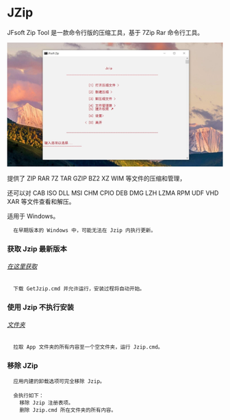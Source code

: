 # JZip

JFsoft Zip Tool 是一款命令行版的压缩工具，基于 7Zip Rar 命令行工具。

![mainui](https://raw.githubusercontent.com/Dennishaha/JZip/master/Server/mainui.jpg)

提供了 ZIP RAR 7Z TAR GZIP BZ2 XZ WIM 等文件的压缩和管理，

还可以对 CAB ISO DLL MSI CHM CPIO DEB DMG LZH LZMA RPM UDF VHD XAR 等文件查看和解压。

适用于 Windows。

````
  在早期版本的 Windows 中，可能无法在 Jzip 内执行更新。
````

### 获取 Jzip 最新版本 

###### [在这里获取](https://raw.githubusercontent.com/Dennishaha/JZip/master/Server/GetJzip.cmd)
  
````
  下载 GetJzip.cmd 并允许运行，安装过程将自动开始。
````

### 使用 Jzip 不执行安装

###### [文件夹](https://github.com/Dennishaha/JZip/tree/master/App)

````
  拉取 App 文件夹的所有内容至一个空文件夹，运行 Jzip.cmd。
````

### 移除 JZip

````
  应用内建的卸载选项可完全移除 Jzip。
  
  会执行如下：
    移除 Jzip 注册表项。
    删除 Jzip.cmd 所在文件夹的所有内容。
````
